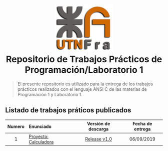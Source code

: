 <h1 align="center">
    <img src=".github/img/logo-utnfra.png">
    <br/>
    Repositorio de Trabajos Prácticos de Programación/Laboratorio 1
    <br/>
</h1>

> El presente repositorio es utilizado para la entrega de los trabajos prácticos realizados con el lenguaje ANSI C de las materias de Programación 1 y Laboratorio 1.
## Listado de trabajos práticos publicados
Numero | Enunciado                              | Versión de descarga       | Fecha de entrega
:----: | :------------------------------------- | :-----------------------: | :--------------:
1      | [Proyecto: Calculadora](tp1/README.md) | [Release v1.0](https://github.com/ChristianGrimberg/tp_laboratorio_1/releases/tag/v1.0)          | 06/09/2019
